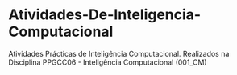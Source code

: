 # Atividades-De-Inteligencia-Computacional
Atividades Prácticas de Inteligência Computacional. Realizados na Disciplina PPGCC06 - Inteligência Computacional (001_CM)
